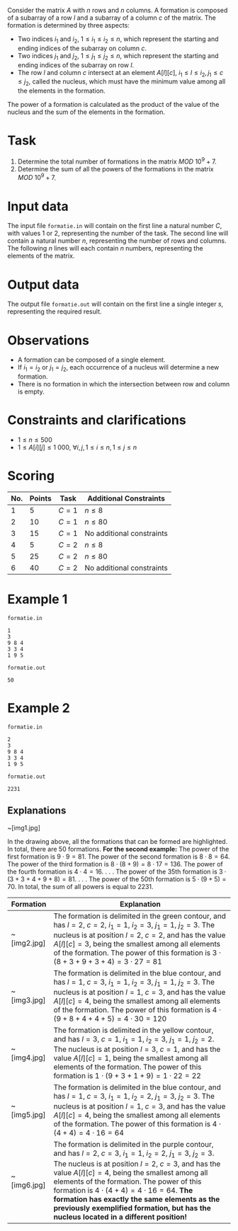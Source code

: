 
Consider the matrix $A$ with $n$ rows and $n$ columns. A formation is composed of a subarray of a row $l$ and a subarray of a column $c$ of the matrix. The formation is determined by three aspects:
* Two indices $i_1$ and $i_2$, $1 \leq i_1 \leq i_2 \leq n$, which represent the starting and ending indices of the subarray on column $c$.
* Two indices $j_1$ and $j_2$, $1 \leq j_1 \leq j_2 \leq n$, which represent the starting and ending indices of the subarray on row $l$.
* The row $l$ and column $c$ intersect at an element $A[l][c]$, $i_1 \leq l \leq i_2, j_1 \leq c \leq j_2$, called the nucleus, which must have the minimum value among all the elements in the formation.

The power of a formation is calculated as the product of the value of the nucleus and the sum of the elements in the formation.

# Task
1) Determine the total number of formations in the matrix $MOD \ 10^{9} + 7$.
2) Determine the sum of all the powers of the formations in the matrix $MOD \ 10^{9} + 7$.

# Input data
The input file `formatie.in` will contain on the first line a natural number $C$, with values $1$ or $2$, representing the number of the task.
The second line will contain a natural number $n$, representing the number of rows and columns.
The following $n$ lines will each contain $n$ numbers, representing the elements of the matrix.

# Output data
The output file `formatie.out` will contain on the first line a single integer $s$, representing the required result.

# Observations
* A formation can be composed of a single element.
* If $i_1 = i_2$ or $j_1 = j_2$, each occurrence of a nucleus will determine a new formation.
* There is no formation in which the intersection between row and column is empty.

# Constraints and clarifications

* $1 \leq n \leq 500$
* $1 \leq A[i][j] \leq 1 \ 000$, $\forall i, j, 1 \leq i \leq n, 1 \leq j \leq n$

# Scoring

|No. |Points|Task|Additional Constraints|
|-|-|-|-|
|1|5|$C=1$|$n \leq 8$|
|2|10|$C=1$|$n \leq 80$|
|3|15|$C=1$|No additional constraints|
|4|5|$C=2$|$n \leq 8$|
|5|25|$C=2$|$n \leq 80$|
|6|40|$C=2$|No additional constraints|

# Example 1

`formatie.in`
```
1
3
9 8 4
3 3 4
1 9 5
```

`formatie.out`
```
50
```

# Example 2

`formatie.in`
```
2
3
9 8 4
3 3 4
1 9 5
```

`formatie.out`
```
2231
```

## Explanations

~[img1.jpg]

In the drawing above, all the formations that can be formed are highlighted. In total, there are $50$ formations.
**For the second example:**
The power of the first formation is $9 \cdot 9 = 81$.
The power of the second formation is $8 \cdot 8 = 64$.
The power of the third formation is $8 \cdot (8 + 9) = 8 \cdot 17 = 136$.
The power of the fourth formation is $4 \cdot 4 = 16$.
.
.
.
The power of the 35th formation is $3 \cdot (3 + 3 + 4 + 9 + 8) = 81$.
. . .
The power of the 50th formation is $5 \cdot (9 + 5) = 70$.
In total, the sum of all powers is equal to $2231$.

|Formation|Explanation|
|-|-|
|~[img2.jpg]|The formation is delimited in the green contour, and has $l = 2$, $c = 2$, $i_1 = 1$, $i_2 = 3$, $j_1 = 1$, $j_2 = 3$. The nucleus is at position $l = 2$, $c = 2$, and has the value $A[l][c] = 3$, being the smallest among all elements of the formation. The power of this formation is $3 \cdot (8 + 3 + 9 + 3 + 4) = 3 \cdot 27 = 81$|
|~[img3.jpg]|The formation is delimited in the blue contour, and has $l = 1$, $c = 3$, $i_1 = 1$, $i_2 = 3$, $j_1 = 1$, $j_2 = 3$. The nucleus is at position $l = 1$, $c = 3$, and has the value $A[l][c] = 4$, being the smallest among all elements of the formation. The power of this formation is $4 \cdot (9 + 8 + 4 + 4 + 5) = 4 \cdot 30 = 120$|
|~[img4.jpg]|The formation is delimited in the yellow contour, and has $l = 3$, $c = 1$, $i_1 = 1$, $i_2 = 3$, $j_1 = 1$, $j_2 = 2$. The nucleus is at position $l = 3$, $c = 1$, and has the value $A[l][c] = 1$, being the smallest among all elements of the formation. The power of this formation is $1 \cdot (9 + 3 + 1 + 9) = 1 \cdot 22 = 22$|
|~[img5.jpg]|The formation is delimited in the blue contour, and has $l = 1$, $c = 3$, $i_1 = 1$, $i_2 = 2$, $j_1 = 3$, $j_2 = 3$. The nucleus is at position $l = 1$, $c = 3$, and has the value $A[l][c] = 4$, being the smallest among all elements of the formation. The power of this formation is $4 \cdot (4 + 4) = 4 \cdot 16 = 64$|
|~[img6.jpg]|The formation is delimited in the purple contour, and has $l = 2$, $c = 3$, $i_1 = 1$, $i_2 = 2$, $j_1 = 3$, $j_2 = 3$. The nucleus is at position $l = 2$, $c = 3$, and has the value $A[l][c] = 4$, being the smallest among all elements of the formation. The power of this formation is $4 \cdot (4 + 4) = 4 \cdot 16 = 64$. **The formation has exactly the same elements as the previously exemplified formation, but has the nucleus located in a different position!**|
```
